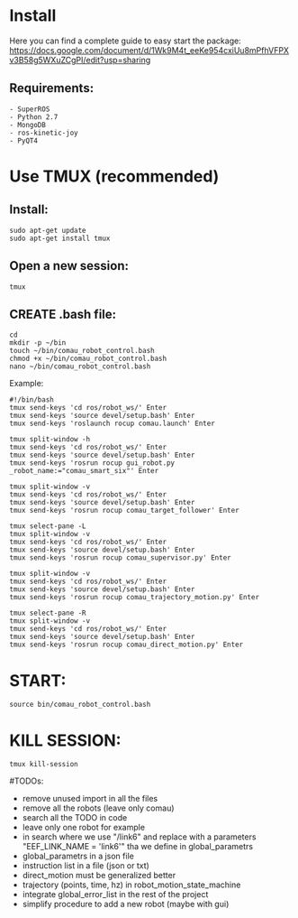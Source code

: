 
# Install
Here you can find a complete guide to easy start the package:
https://docs.google.com/document/d/1Wk9M4t_eeKe954cxiUu8mPfhVFPXv3B58g5WXuZCgPI/edit?usp=sharing

## Requirements:
    - SuperROS
    - Python 2.7
    - MongoDB
    - ros-kinetic-joy
    - PyQT4
    


# Use TMUX (recommended)

## Install:
```
sudo apt-get update
sudo apt-get install tmux
```

## Open a new session:

```
tmux
```

## CREATE .bash file: 

```
cd
mkdir -p ~/bin
touch ~/bin/comau_robot_control.bash
chmod +x ~/bin/comau_robot_control.bash
nano ~/bin/comau_robot_control.bash
```

Example:

```
#!/bin/bash 
tmux send-keys 'cd ros/robot_ws/' Enter
tmux send-keys 'source devel/setup.bash' Enter
tmux send-keys 'roslaunch rocup comau.launch' Enter

tmux split-window -h
tmux send-keys 'cd ros/robot_ws/' Enter	
tmux send-keys 'source devel/setup.bash' Enter
tmux send-keys 'rosrun rocup gui_robot.py _robot_name:="comau_smart_six"' Enter

tmux split-window -v
tmux send-keys 'cd ros/robot_ws/' Enter	
tmux send-keys 'source devel/setup.bash' Enter
tmux send-keys 'rosrun rocup comau_target_follower' Enter

tmux select-pane -L
tmux split-window -v
tmux send-keys 'cd ros/robot_ws/' Enter	
tmux send-keys 'source devel/setup.bash' Enter
tmux send-keys 'rosrun rocup comau_supervisor.py' Enter

tmux split-window -v
tmux send-keys 'cd ros/robot_ws/' Enter	
tmux send-keys 'source devel/setup.bash' Enter
tmux send-keys 'rosrun rocup comau_trajectory_motion.py' Enter

tmux select-pane -R
tmux split-window -v
tmux send-keys 'cd ros/robot_ws/' Enter	
tmux send-keys 'source devel/setup.bash' Enter
tmux send-keys 'rosrun rocup comau_direct_motion.py' Enter
```


# START: 
```
source bin/comau_robot_control.bash
```

# KILL SESSION:
```
tmux kill-session
```


#TODOs:  
- remove unused import in all the files
- remove all the robots (leave only comau)
- search all the TODO in code
- leave only one robot for example
- in search where we use "/link6" and replace with a parameters "EEF_LINK_NAME = 'link6'" tha we define in global_parametrs
- global_parametrs in a json file
- instruction list in a file (json or txt)
- direct_motion must be generalized better
- trajectory (points, time, hz) in robot_motion_state_machine 
- integrate global_error_list in the rest of the project
- simplify procedure to add a new robot (maybe with gui)


